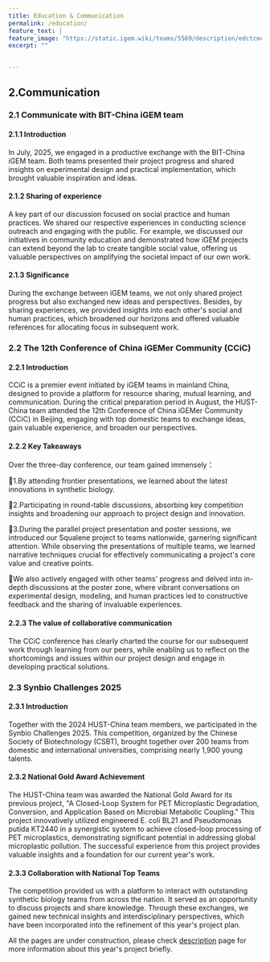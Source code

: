 ```yaml
---
title: Education & Communication
permalink: /education/
feature_text: |
feature_image: "https://static.igem.wiki/teams/5569/description/edctcmct.webp"
excerpt: ""


---
```


## 2.Communication 
### 2.1 Communicate with BIT-China iGEM team
#### 2.1.1 Introduction

In July, 2025, we engaged in a productive exchange with the BIT-China iGEM team. Both teams presented their project progress and shared insights on experimental design and practical implementation, which brought valuable inspiration and ideas.

#### 2.1.2 Sharing of experience

A key part of our discussion focused on social practice and human practices. We shared our respective experiences in conducting science outreach and engaging with the public. For example, we discussed our initiatives in community education and demonstrated how iGEM projects can extend beyond the lab to create tangible social value, offering us valuable perspectives on amplifying the societal impact of our own work.

#### 2.1.3 Significance
During the exchange between iGEM teams, we not only shared project progress but also exchanged new ideas and perspectives. Besides, by sharing experiences, we provided insights into each other's social and human practices, which broadened our horizons and offered valuable references for allocating focus in subsequent work.

### 2.2 The 12th Conference of China iGEMer Community (CCiC)
#### 2.2.1 Introduction

CCiC is a premier event initiated by iGEM teams in mainland China, designed to provide a platform for resource sharing, mutual learning, and communication. During the critical preparation period in August, the HUST-China team attended the 12th Conference of China iGEMer Community (CCiC) in Beijing, engaging with top domestic teams to exchange ideas, gain valuable experience, and broaden our perspectives.

#### 2.2.2 Key Takeaways
Over the three-day conference, our team gained immensely：

1.By attending frontier presentations, we learned about the latest innovations in synthetic biology. 

2.Participating in round-table discussions, absorbing key competition insights and broadening our approach to project design and innovation. 

3.During the parallel project presentation and poster sessions, we introduced our Squalene project to teams nationwide, garnering significant attention. While observing the presentations of multiple teams, we learned narrative techniques crucial for effectively communicating a project's core value and creative points.

We also actively engaged with other teams' progress and delved into in-depth discussions at the poster zone, where vibrant conversations on experimental design, modeling, and human practices led to constructive feedback and the sharing of invaluable experiences.

#### 2.2.3 The value of collaborative communication

The CCiC conference has clearly charted the course for our subsequent work through learning from our peers, while enabling us to reflect on the shortcomings and issues within our project design and engage in developing practical solutions.

### 2.3 Synbio Challenges 2025
#### 2.3.1 Introduction

Together with the 2024 HUST-China team members, we participated in the Synbio Challenges 2025. This competition, organized by the Chinese Society of Biotechnology (CSBT), brought together over 200 teams from domestic and international universities, comprising nearly 1,900 young talents.

#### 2.3.2 National Gold Award Achievement

The HUST-China team was awarded the National Gold Award for its previous project, "A Closed-Loop System for PET Microplastic Degradation, Conversion, and Application Based on Microbial Metabolic Coupling." This project innovatively utilized engineered E. coli BL21 and Pseudomonas putida KT2440 in a synergistic system to achieve closed-loop processing of PET microplastics, demonstrating significant potential in addressing global microplastic pollution. The successful experience from this project provides valuable insights and a foundation for our current year's work.

#### 2.3.3 Collaboration with National Top Teams

The competition provided us with a platform to interact with outstanding synthetic biology teams from across the nation. It served as an opportunity to discuss projects and share knowledge. Through these exchanges, we gained new technical insights and interdisciplinary perspectives, which have been incorporated into the refinement of this year's project plan.

All the pages are under construction, please check [description](description) page for more information about this year's project briefly.
